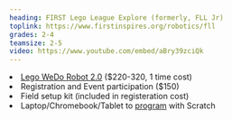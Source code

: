 ```yaml
---
heading: FIRST Lego League Explore (formerly, FLL Jr)
toplink: https://www.firstinspires.org/robotics/fll
grades: 2-4
teamsize: 2-5
video: https://www.youtube.com/embed/aBry39zciQk
---
```


<li> <a href="https://education.lego.com/en-us/products/wedo-2-0-core-add-on-homeschool-bundle-by-lego-education/5005840" target="_blank">Lego WeDo Robot 2.0</a> ($220-320, 1 time cost)</li>

<li>Registration and Event participation ($150)</li>

<li>Field setup kit (included in registeration cost)</li>

<li>Laptop/Chromebook/Tablet to <a href="https://education.lego.com/en-us/support/wedo-2/system-requirements" target="_blank">program</a> with Scratch</li>
